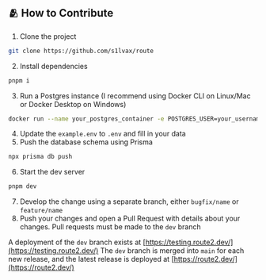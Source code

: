 ## 🫂 How to Contribute

1. Clone the project

```bash
git clone https://github.com/s1lvax/route
```

2. Install dependencies

```bash
pnpm i
```

3. Run a Postgres instance (I recommend using Docker CLI on Linux/Mac or Docker Desktop on Windows)

```bash
docker run --name your_postgres_container -e POSTGRES_USER=your_username -e POSTGRES_PASSWORD=your_password -e POSTGRES_DB=your_database -p 5432:5432 -d postgres
```

4. Update the `example.env` to `.env` and fill in your data
5. Push the database schema using Prisma

```bash
npx prisma db push
```

6. Start the dev server

```bash
pnpm dev
```

7. Develop the change using a separate branch, either `bugfix/name` or `feature/name`
8. Push your changes and open a Pull Request with details about your changes. Pull requests must be made to the `dev` branch

A deployment of the `dev` branch exists at [https://testing.route2.dev/](https://testing.route2.dev/)
The `dev` branch is merged into `main` for each new release, and the latest release is deployed at [https://route2.dev/](https://route2.dev/)
